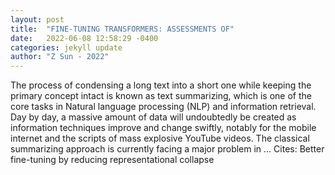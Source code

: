 ```yaml
---
layout: post
title:  "FINE-TUNING TRANSFORMERS: ASSESSMENTS OF"
date:   2022-06-08 12:58:29 -0400
categories: jekyll update
author: "Z Sun - 2022"
---
```

The process of condensing a long text into a short one while keeping the primary concept intact is known as text summarizing, which is one of the core tasks in Natural language processing (NLP) and information retrieval. Day by day, a massive amount of data will undoubtedly be created as information techniques improve and change swiftly, notably for the mobile internet and the scripts of mass explosive YouTube videos. The classical summarizing approach is currently facing a major problem in …
Cites: ‪Better fine-tuning by reducing representational collapse‬  